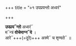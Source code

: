 +++
title = "०१ उपप्रयन्तो अध्वरं"

+++

**उपप्रय᳓न्तो** अध्वरं᳓  
म᳓न्त्रं **वोचेमाग्न᳓ये** ।  
आरे᳓+++(=दूरे)+++ अस्मे᳓ च शृण्वते᳓ ॥
